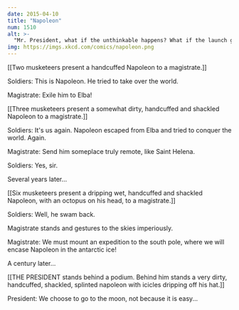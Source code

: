 ```yaml
---
date: 2015-04-10
title: "Napoleon"
num: 1510
alt: >-
  "Mr. President, what if the unthinkable happens? What if the launch goes wrong, and Napoleon is not stranded on the Moon?" "Have Safire write up a speech."
img: https://imgs.xkcd.com/comics/napoleon.png
---
```

[[Two musketeers present a handcuffed Napoleon to a magistrate.]]

Soldiers: This is Napoleon. He tried to take over the world.

Magistrate: Exile him to Elba!

[[Three musketeers present a somewhat dirty, handcuffed and shackled Napoleon to a magistrate.]]

Soldiers: It's us again. Napoleon escaped from Elba and tried to conquer the world. Again.

Magistrate: Send him someplace truly remote, like Saint Helena.

Soldiers: Yes, sir.

Several years later...

[[Six musketeers present a dripping wet, handcuffed and shackled Napoleon, with an octopus on his head, to a magistrate.]]

Soldiers: Well, he swam back.

Magistrate stands and gestures to the skies imperiously.

Magistrate: We must mount an expedition to the south pole, where we will encase Napoleon in the antarctic ice!

A century later...

[[THE PRESIDENT stands behind a podium. Behind him stands a very dirty, handcuffed, shackled, splinted napoleon with icicles dripping off his hat.]]

President: We choose to go to the moon, not because it is easy...

